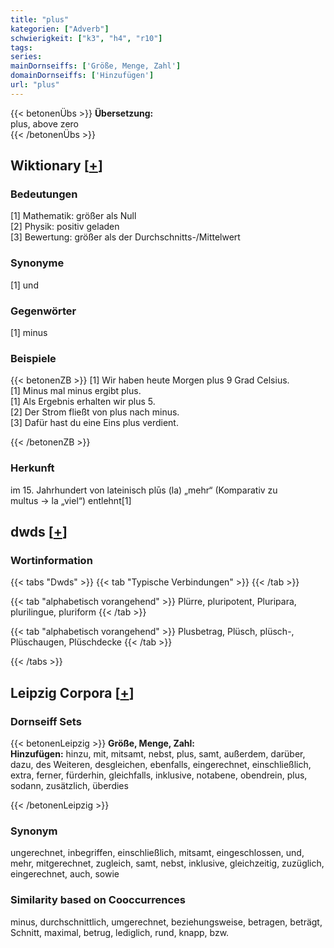 ```yaml
---
title: "plus"
kategorien: ["Adverb"]
schwierigkeit: ["k3", "h4", "r10"]
tags:
series:
mainDornseiffs: ['Größe, Menge, Zahl']
domainDornseiffs: ['Hinzufügen']
url: "plus"
---
```


{{< betonenÜbs >}}
**Übersetzung:**  
plus, above zero  
{{< /betonenÜbs >}}

## Wiktionary [[+](https://de.wiktionary.org/wiki/plus)]

### Bedeutungen
[1] Mathematik: größer als Null  
[2] Physik: positiv geladen  
[3] Bewertung: größer als der Durchschnitts-/Mittelwert  

### Synonyme
[1] und  

### Gegenwörter
[1] minus  

### Beispiele
{{< betonenZB >}}
[1] Wir haben heute Morgen plus 9 Grad Celsius.  
[1] Minus mal minus ergibt plus.  
[1] Als Ergebnis erhalten wir plus 5.  
[2] Der Strom fließt von plus nach minus.  
[3] Dafür hast du eine Eins plus verdient.  

{{< /betonenZB >}}
### Herkunft
im 15. Jahrhundert von lateinisch plūs (la) „mehr“ (Komparativ zu multus → la „viel“) entlehnt[1]  



## dwds [[+](https://www.dwds.de/wb/plus)]

### Wortinformation
{{< tabs "Dwds" >}}
{{< tab "Typische Verbindungen" >}}
{{< /tab >}}

{{< tab "alphabetisch vorangehend" >}}
Plürre, pluripotent, Pluripara, plurilingue, pluriform
{{< /tab >}}

{{< tab "alphabetisch vorangehend" >}}
Plusbetrag, Plüsch, plüsch-, Plüschaugen, Plüschdecke
{{< /tab >}}

{{< /tabs >}}

## Leipzig Corpora [[+](https://corpora.uni-leipzig.de/en/res?word=plus&corpusId=deu_newscrawl-public_2018)]

### Dornseiff Sets
{{< betonenLeipzig >}}
**Größe, Menge, Zahl:**  
**Hinzufügen:** hinzu, mit, mitsamt, nebst, plus, samt, außerdem, darüber, dazu, des Weiteren, desgleichen, ebenfalls, eingerechnet, einschließlich, extra, ferner, fürderhin, gleichfalls, inklusive, notabene, obendrein, plus, sodann, zusätzlich, überdies  

{{< /betonenLeipzig >}}

### Synonym
ungerechnet, inbegriffen, einschließlich, mitsamt, eingeschlossen, und, mehr, mitgerechnet, zugleich, samt, nebst, inklusive, gleichzeitig, zuzüglich, eingerechnet, auch, sowie


### Similarity based on Cooccurrences
minus, durchschnittlich, umgerechnet, beziehungsweise, betragen, beträgt, Schnitt, maximal, betrug, lediglich, rund, knapp, bzw.

